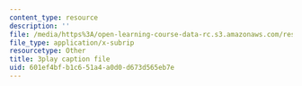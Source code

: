 ```yaml
---
content_type: resource
description: ''
file: /media/https%3A/open-learning-course-data-rc.s3.amazonaws.com/res-18-009-learn-differential-equations-up-close-with-gilbert-strang-and-cleve-moler-fall-2015/601ef4bfb1c651a4a0d0d673d565eb7e_ghjOS7Q82s0.vtt
file_type: application/x-subrip
resourcetype: Other
title: 3play caption file
uid: 601ef4bf-b1c6-51a4-a0d0-d673d565eb7e
---
```

